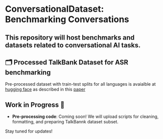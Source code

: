 # ConversationalDataset: Benchmarking Conversations

This repository will host **benchmarks** and **datasets** related to conversational AI tasks.
---

## 🗂 Processed TalkBank Dataset for ASR benchmarking

Pre-processed dataset with train-test splits for all languages is avaialble at [hugging face](urlhttps://huggingface.co/datasets/diabolocom/talkbank_4_stt) as described in this [paper](https://arxiv.org/abs/2409.12042)


## Work in Progress 🚧

- **Pre-processing code**: Coming soon! We will upload scripts for cleaning, formatting, and preparing TalkBannk dataset subset.

Stay tuned for updates!
